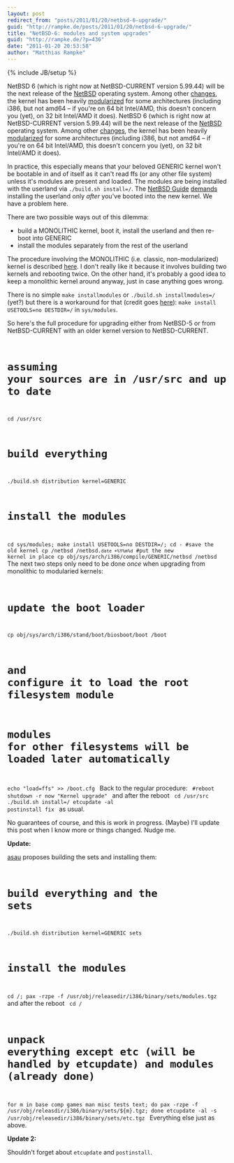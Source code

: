 ```yaml
---
layout: post
redirect_from: "posts/2011/01/20/netbsd-6-upgrade/"
guid: "http://rampke.de/posts/2011/01/20/netbsd-6-upgrade/"
title: "NetBSD-6: modules and system upgrades"
guid: "http://rampke.de/?p=436"
date: "2011-01-20 20:53:58"
author: "Matthias Rampke"
---
```

{% include JB/setup %}

NetBSD 6 (which is right now at NetBSD-CURRENT version 5.99.44) will be the next release of the <a href="http://netbsd.org/">NetBSD</a> operating system. Among other <a href="http://www.netbsd.org/changes/changes-6.0.html">changes</a>, the kernel has been heavily <a href="http://www.feyrer.de/NetBSD/blog.html/nb_20090922_2256.html">modularized</a> for some architectures (including i386, but not amd64 &ndash; if you're on 64 bit Intel/AMD, this doesn't concern you (yet), on 32 bit Intel/AMD it does).
NetBSD 6 (which is right now at NetBSD-CURRENT version 5.99.44) will be the next release of the <a href="http://netbsd.org/">NetBSD</a> operating system. Among other <a href="http://www.netbsd.org/changes/changes-6.0.html">changes</a>, the kernel has been heavily <a href="http://www.feyrer.de/NetBSD/blog.html/nb_20090922_2256.html">modularized</a> for some architectures (including i386, but not amd64 &ndash; if you're on 64 bit Intel/AMD, this doesn't concern you (yet), on 32 bit Intel/AMD it does).

In practice, this especially means that your beloved GENERIC kernel won't be bootable in and of itself as it can't read ffs (or any other file system) unless it's modules are present and loaded. The modules are being installed with the userland via <code>./build.sh install=/</code>. The <a href="http://www.netbsd.org/docs/guide/en/index.html">NetBSD Guide</a> <a href="http://www.netbsd.org/docs/guide/en/chap-updating.html#updating-installing">demands</a> installing the userland only <em>after</em> you've booted into the new kernel. We have a problem here.

There are two possible ways out of this dilemma:
<ul>
	<li>build a MONOLITHIC kernel, boot it, install the userland and then re-boot into GENERIC</li>
	<li>install the modules separately from the rest of the userland</li>
</ul>

The procedure involving the MONOLITHIC (i.e. classic, non-modularized) kernel is described <a href="http://www.ezunix.org/index.php/Upgrade_monolithic_NetBSD_5.x_to_module_based_NetBSD_6.x">here</a>. I don't really like it because it involves building two kernels and rebooting twice. On the other hand, it's probably a good idea to keep a monolithic kernel around anyway, just in case anything goes wrong.

There is no simple <code>make installmodules</code> or <code>./build.sh installmodules=/</code> (yet?) but there is a workaround for that (credit goes <a href="http://www.feyrer.de/NetBSD/blog.html/nb_20091018_1917.html">here</a>): <code>make install USETOOLS=no DESTDIR=/</code> in <code>sys/modules</code>.

So here's the full procedure for upgrading either from NetBSD-5 or from NetBSD-CURRENT with an older kernel version to NetBSD-CURRENT.
<code>
# assuming your sources are in /usr/src and up to date
cd /usr/src
# build everything
./build.sh distribution kernel=GENERIC
# install the modules
cd sys/modules; make install USETOOLS=no DESTDIR=/; cd -
#save the old kernel
cp /netbsd /netbsd.`date +%Y%m%d`
#put the new kernel in place
cp obj/sys/arch/i386/compile/GENERIC/netbsd /netbsd
</code>
The next two steps only need to be done <em>once</em> when upgrading from monolithic to modularied kernels:
<code>
# update the boot loader
cp obj/sys/arch/i386/stand/boot/biosboot/boot /boot
# and configure it to load the root filesystem module
# modules for other filesystems will be loaded later automatically
echo "load=ffs" >> /boot.cfg
</code>
Back to the regular procedure:
<code>
#reboot
shutdown -r now "Kernel upgrade"
</code>
and after the reboot
<code>
cd /usr/src
./build.sh install=/
etcupdate -al
postinstall fix
</code>
as usual.

No guarantees of course, and this is work in progress. (Maybe) I'll update this post when I know more or things changed. Nudge me.

<strong>Update:</strong>

<a href="http://wiki.netbsd.org/users/asau/">asau</a> proposes building the sets and installing them:
<code>
# build everything and the sets 
./build.sh distribution kernel=GENERIC sets
# install the modules
cd /; pax -rzpe -f /usr/obj/releasedir/i386/binary/sets/modules.tgz
</code>
and after the reboot
<code>
cd /
# unpack everything except etc (will be handled by etcupdate) and modules (already done)
for m in base comp games man misc tests text; do 
pax -rzpe -f /usr/obj/releasdir/i386/binary/sets/${m}.tgz;
done
etcupdate -al -s /usr/obj/releasedir/i386/binary/sets/etc.tgz
</code>
Everything else just as above.

<strong>Update 2:</strong>

Shouldn't forget about <code>etcupdate</code> and <code>postinstall</code>.



